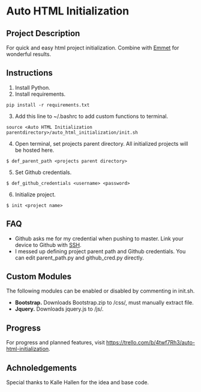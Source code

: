 # Auto HTML Initialization

## Project Description
For quick and easy html project initialization. Combine with [Emmet](https://code.visualstudio.com/docs/editor/emmet) for wonderful results.

## Instructions
1. Install Python.
2. Install requirements.
```
pip install -r requirements.txt
```
3. Add this line to ~/.bashrc to add custom functions to terminal.
```
source <Auto HTML Initialization parentdirectory>/auto_html_initialization/init.sh
```
4. Open terminal, set projects parent directory. All initialized projects will be hosted here.
```
$ def_parent_path <projects parent directory>
```
5. Set Github credentials.
```
$ def_github_credentials <username> <password>
```
6. Initialize project.
```
$ init <project name>
```

## FAQ
* Github asks me for my credential when pushing to master.
Link your device to Github with [SSH](https://help.github.com/en/github/authenticating-to-github/connecting-to-github-with-ssh).
* I messed up defining project parent path and Github credentials.
You can edit parent_path.py and github_cred.py directly.

## Custom Modules
The following modules can be enabled or disabled by commenting in init.sh.
* **Bootstrap.** Downloads Bootstrap.zip to <project directory>/css/, must manually extract file.
* **Jquery.** Downloads jquery.js to <project directory>/js/.

## Progress
For progress and planned features, visit https://trello.com/b/4twf7Rh3/auto-html-initialization.

## Achnoledgements
Special thanks to Kalle Hallen for the idea and base code.
